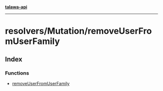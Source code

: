 [**talawa-api**](../../../README.md)

***

# resolvers/Mutation/removeUserFromUserFamily

## Index

### Functions

- [removeUserFromUserFamily](functions/removeUserFromUserFamily.md)
